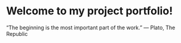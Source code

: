 # Welcome to my project portfolio! 
“The beginning is the most important part of the work.” ― Plato, The Republic 
